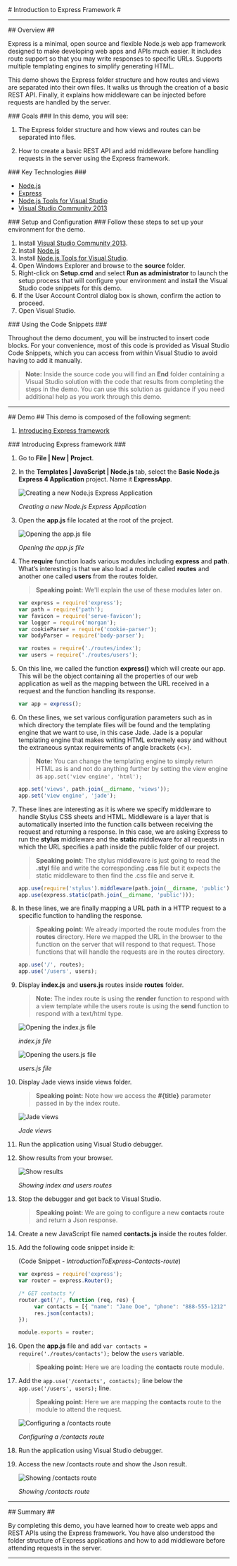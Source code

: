 ﻿<a name="title" />
# Introduction to Express Framework #

---
<a name="Overview" />
## Overview ##

Express is a minimal, open source and flexible Node.js web app framework designed to make developing web apps and APIs much easier. It includes route support so that you may write responses to specific URLs. Supports multiple templating engines to simplify generating HTML.

This demo shows the Express folder structure and how routes and views are separated into their own files. It walks us through the creation of a basic REST API. Finally, it explains how middleware can be injected before requests are handled by the server.

<a id="goals" />
### Goals ###
In this demo, you will see:

1. The Express folder structure and how views and routes can be separated into files.

1. How to create a basic REST API and add middleware before handling requests in the server using the Express framework.

<a name="technologies" />
### Key Technologies ###

- [Node.js][1]
- [Express][2]
- [Node.js Tools for Visual Studio][3]
- [Visual Studio Community 2013][4]

[1]: https://nodejs.org/
[2]: http://expressjs.com/
[3]: https://www.visualstudio.com/en-us/features/node-js-vs.aspx
[4]: https://www.visualstudio.com/en-us/features/node-js-vs.aspx

<a name="Setup" />
### Setup and Configuration ###
Follow these steps to set up your environment for the demo.

1. Install [Visual Studio Community 2013](https://go.microsoft.com/fwlink/?LinkId=517284).
1. Install [Node.js](https://nodejs.org/download/)
1. Install [Node.js Tools for Visual Studio](http://aka.ms/getntvs).
1. Open Windows Explorer and browse to the **source** folder.
1. Right-click on **Setup.cmd** and select **Run as administrator** to launch the setup process that will configure your environment and install the Visual Studio code snippets for this demo.
1. If the User Account Control dialog box is shown, confirm the action to proceed.
1. Open Visual Studio.

<a name="CodeSnippets" />
### Using the Code Snippets ###

Throughout the demo document, you will be instructed to insert code blocks. For your convenience, most of this code is provided as Visual Studio Code Snippets, which you can access from within Visual Studio to avoid having to add it manually.

> **Note:** Inside the source code you will find an **End** folder containing a Visual Studio solution with the code that results from completing the steps in the demo. You can use this solution as guidance if you need additional help as you work through this demo.

---

<a name="Demo" />
## Demo ##
This demo is composed of the following segment:

1. [Introducing Express framework](#segment1)

<a name="segment1" />
### Introducing Express framework ###

1. Go to **File | New | Project**.

1. In the **Templates | JavaScript | Node.js** tab, select the **Basic Node.js Express 4 Application** project. Name it **ExpressApp**.

	![Creating a new Node.js Express Application](images/create-new-node-express-application.png?raw=true "Creating a new Node.js Express Application")

	_Creating a new Node.js Express Application_

1. Open the **app.js** file located at the root of the project.

	![Opening the app.js file](images/app-js.png?raw=true "Opening the app.js file")

	_Opening the app.js file_

1. The **require** function loads various modules including **express** and **path**. What’s interesting is that we also load a module called **routes** and another one called **users** from the routes folder.

	> **Speaking point:** We'll explain the use of these modules later on.

	<!-- mark:8-9 -->	
	````JavaScript
	var express = require('express');
	var path = require('path');
	var favicon = require('serve-favicon');
	var logger = require('morgan');
	var cookieParser = require('cookie-parser');
	var bodyParser = require('body-parser');

	var routes = require('./routes/index');
	var users = require('./routes/users');
	````
1. On this line, we called the function **express()** which will create our app. This will be the object containing all the properties of our web application as well as the mapping between the URL received in a request and the function handling its response.

	````JavaScript
	var app = express();
	````

1. On these lines, we set various configuration parameters such as in which directory the template files will be found and the templating engine that we want to use, in this case Jade. Jade is a popular templating engine that makes writing HTML extremely easy and without the extraneous syntax requirements of angle brackets (<>).

	> **Note:** You can change the templating engine to simply return HTML as is and not do anything further by setting the view engine as `app.set('view engine', 'html');`

	````JavaScript
	app.set('views', path.join(__dirname, 'views'));
	app.set('view engine', 'jade');
	````

1. These lines are interesting as it is where we specify middleware to handle Stylus CSS sheets and HTML. Middleware is a layer that is automatically inserted into the function calls between receiving the request and returning a response. In this case, we are asking Express to run the **stylus** middleware and the **static** middleware for all requests in which the URL specifies a path inside the public folder of our project.

	> **Speaking point:** The stylus middleware is just going to read the **.styl** file and write the corresponding **.css** file but it expects the static middleware to then find the .css file and serve it.


	````JavaScript
	app.use(require('stylus').middleware(path.join(__dirname, 'public')));
	app.use(express.static(path.join(__dirname, 'public')));
	````

1. In these lines, we are finally mapping a URL path in a HTTP request to a specific function to handling the response.

	> **Speaking point:** We already imported the route modules from the **routes** directory. Here we mapped the URL in the browser to the function on the server that will respond to that request. Those functions that will handle the requests are in the routes directory.

	````JavaScript
	app.use('/', routes);
	app.use('/users', users);
	````
1. Display **index.js** and **users.js** routes inside **routes** folder.

	> **Note:** The index route is using the **render** function to respond with a view template while the users route is using the **send** function to respond with a text/html type.

	![Opening the index.js file](images/index-js.png?raw=true "Opening the index.js file")

	_index.js file_

	![Opening the users.js file](images/users-js.png?raw=true "Opening the users.js file")

	_users.js file_

1. Display Jade views inside views folder.

	> **Speaking point:** Note how we access the **#{title}** parameter passed in by the index route.


	![Jade views](images/jade-views.png?raw=true "Jade views")

	_Jade views_

1. Run the application using Visual Studio debugger.

1. Show  results from your browser.
	
	![Show results](images/browse-results.png?raw=true "Show results")

	_Showing index and users routes_

1. Stop the debugger and get back to Visual Studio.
	
	> **Speaking point:** We are going to configure a new **contacts** route and return a Json response.

1. Create a new JavaScript file named **contacts.js** inside the routes folder.

1. Add the following code snippet inside it:

	(Code Snippet - _IntroductionToExpress-Contacts-route_)

	````JavaScript
	var express = require('express');
	var router = express.Router();

	/* GET contacts */
	router.get('/', function (req, res) {
		 var contacts = [{ "name": "Jane Doe", "phone": "888-555-1212" }, { "name": "Justin Doe", "phone": "877-123-1212" }];
		 res.json(contacts);
	});

	module.exports = router;
	````
1. Open the **app.js** file and add `var contacts = require('./routes/contacts');` below the `users` variable.

	> **Speaking point:** Here we are loading the **contacts** route module.

1. Add the `app.use('/contacts', contacts);` line below the `app.use('/users', users);` line.

	> **Speaking point:** Here we are mapping the **contacts** route to the module to attend the request.

	![Configuring a /contacts route](images/contacts-route.png?raw=true "Configuring a /contacts route")

	_Configuring a /contacts route_

1. Run the application using Visual Studio debugger.

1. Access the new /contacts route and show the Json result.
	
	![Showing /contacts route](images/contacts-json.png?raw=true "Showing /contacts route")

	_Showing /contacts route_


---

<a name="summary" />
## Summary ##

By completing this demo, you have learned how to create web apps and REST APIs using the Express framework. You have also understood the folder structure of Express applications and how to add middleware before attending requests in the server.

---
